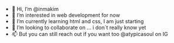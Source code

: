 - 👋 Hi, I’m @inmakim
- 👀 I’m interested in web development for now
- 🌱 I’m currently learning html and css, I am just starting
- 💞️ I’m looking to collaborate on ... i don´t really know yet
- 📫 But you can still reach out if you want too @atypicasoul on IG

<!---
inmakim/inmakim is a ✨ special ✨ repository because its `README.md` (this file) appears on your GitHub profile.
You can click the Preview link to take a look at your changes.
--->
